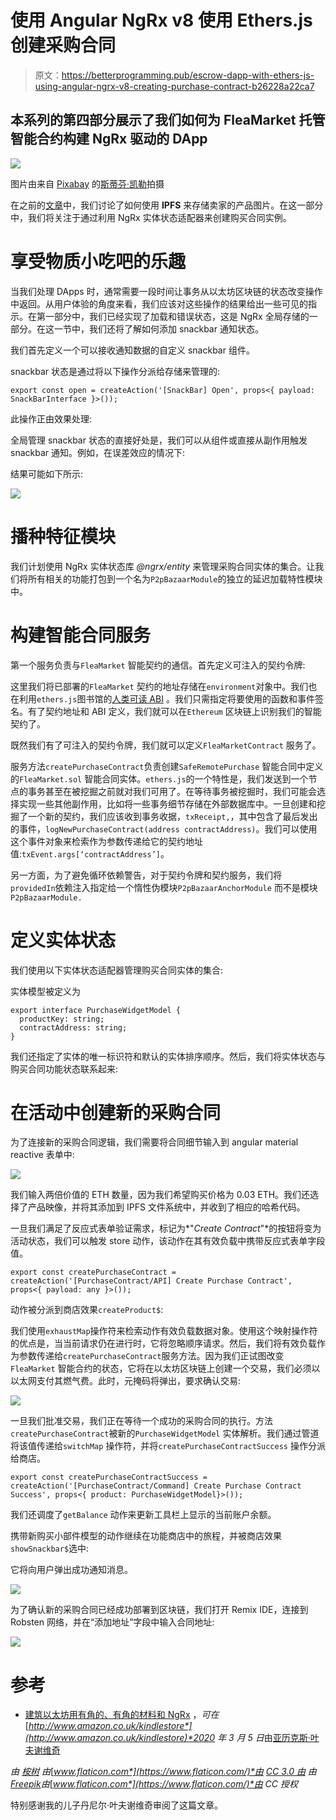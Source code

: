# 使用 Angular NgRx v8 使用 Ethers.js 创建采购合同

> 原文：<https://betterprogramming.pub/escrow-dapp-with-ethers-js-using-angular-ngrx-v8-creating-purchase-contract-b26228a22ca7>

## 本系列的第四部分展示了我们如何为 FleaMarket 托管智能合约构建 NgRx 驱动的 DApp

![](img/cd6b4d03215176aad07d199ab9f3b366.png)

图片由来自 [Pixabay](https://pixabay.com/?utm_source=link-attribution&utm_medium=referral&utm_campaign=image&utm_content=4340432) 的[斯蒂芬·凯勒](https://pixabay.com/users/KELLEPICS-4893063/?utm_source=link-attribution&utm_medium=referral&utm_campaign=image&utm_content=4340432)拍摄

在之前的[文章](https://medium.com/better-programming/manage-the-ipfs-image-uploading-with-angular-ngrx-v8-61aaaf0be0d5)中，我们讨论了如何使用 **IPFS** 来存储卖家的产品图片。在这一部分中，我们将关注于通过利用 NgRx 实体状态适配器来创建购买合同实例。

# 享受物质小吃吧的乐趣

当我们处理 DApps 时，通常需要一段时间让事务从以太坊区块链的状态改变操作中返回。从用户体验的角度来看，我们应该对这些操作的结果给出一些可见的指示。在第一部分中，我们已经实现了加载和错误状态，这是 NgRx 全局存储的一部分。在这一节中，我们还将了解如何添加 snackbar 通知状态。

我们首先定义一个可以接收通知数据的自定义 snackbar 组件。

snackbar 状态是通过将以下操作分派给存储来管理的:

```
export const open = createAction('[SnackBar] Open', props<{ payload: SnackBarInterface }>());
```

此操作正由效果处理:

全局管理 snackbar 状态的直接好处是，我们可以从组件或直接从副作用触发 snackbar 通知。例如，在误差效应的情况下:

结果可能如下所示:

![](img/1ebf420c122f72006b035df30a46bf0c.png)

# **播种特征模块**

我们计划使用 NgRx 实体状态库 *@ngrx/entity* 来管理采购合同实体的集合。让我们将所有相关的功能打包到一个名为`P2pBazaarModule`的独立的延迟加载特性模块中。

# 构建智能合同服务

第一个服务负责与`FleaMarket` 智能契约的通信。首先定义可注入的契约令牌:

这里我们将已部署的`FleaMarket` 契约的地址存储在`environment`对象中。我们也在利用`ethers.js`图书馆的[人类可读 ABI](https://blog.ricmoo.com/human-readable-contract-abis-in-ethers-js-141902f4d917) 。我们只需指定将要使用的函数和事件签名。有了契约地址和 ABI 定义，我们就可以在`Ethereum` 区块链上识别我们的智能契约了。

既然我们有了可注入的契约令牌，我们就可以定义`FleaMarketContract` 服务了。

服务方法`createPurchaseContract`负责创建`SafeRemotePurchase` 智能合同中定义的`FleaMarket.sol` 智能合同实体。`ethers.js`的一个特性是，我们发送到一个节点的事务甚至在被挖掘之前就对我们可用了。在等待事务被挖掘时，我们可能会选择实现一些其他副作用，比如将一些事务细节存储在外部数据库中。一旦创建和挖掘了一个新的契约，我们应该收到事务收据，`txReceipt,`，其中包含了最后发出的事件，`logNewPurchaseContract(address contractAddress)`。我们可以使用这个事件对象来检索作为参数传递给它的契约地址值:`txEvent.args[‘contractAddress’]`。

另一方面，为了避免循环依赖警告，对于契约令牌和契约服务，我们将`providedIn`依赖注入指定给一个惰性伪模块`P2pBazaarAnchorModule` 而不是模块`P2pBazaarModule.`

# 定义实体状态

我们使用以下实体状态适配器管理购买合同实体的集合:

实体模型被定义为

```
export interface PurchaseWidgetModel {
  productKey: string;
  contractAddress: string;
}
```

我们还指定了实体的唯一标识符和默认的实体排序顺序。然后，我们将实体状态与购买合同功能状态联系起来:

# 在活动中创建新的采购合同

为了连接新的采购合同逻辑，我们需要将合同细节输入到 angular material reactive 表单中:

![](img/f5f466114a614f3ea106add66f5b48a7.png)

我们输入两倍价值的 ETH 数量，因为我们希望购买价格为 0.03 ETH。我们还选择了产品映像，并将其添加到 IPFS 文件系统中，并收到了相应的哈希代码。

一旦我们满足了反应式表单验证需求，标记为*"*Create Contract*"*的按钮将变为活动状态，我们可以触发 store 动作，该动作在其有效负载中携带反应式表单字段值。

```
export const createPurchaseContract = createAction('[PurchaseContract/API] Create Purchase Contract', props<{ payload: any }>());
```

动作被分派到商店效果`createProduct$`:

我们使用`exhaustMap`操作符来检索动作有效负载数据对象。使用这个映射操作符的优点是，当当前请求仍在进行时，它将忽略顺序请求。然后，我们将有效负载作为参数传递给`createPurchaseContract`服务方法。因为我们正试图改变`FleaMarket` 智能合约的状态，它将在以太坊区块链上创建一个交易，我们必须以以太网支付其燃气费。此时，元掩码将弹出，要求确认交易:

![](img/780de11e2370c225aa6f556ecfa8537b.png)

一旦我们批准交易，我们正在等待一个成功的采购合同的执行。方法`createPurchaseContract`被新的`PurchaseWidgetModel` 实体解析。我们通过管道将该值传递给`switchMap` 操作符，并将`createPurchaseContractSuccess` 操作分派给商店。

```
export const createPurchaseContractSuccess = createAction('[PurchaseContract/Command] Create Purchase Contract Success', props<{ product: PurchaseWidgetModel}>());
```

我们还调度了`getBalance` 动作来更新工具栏上显示的当前账户余额。

携带新购买小部件模型的动作继续在功能商店中的旅程，并被商店效果`showSnackbar$`选中:

它将向用户弹出成功通知消息。

![](img/840e30b6da695fe7c9e715b4f6491a84.png)

为了确认新的采购合同已经成功部署到区块链，我们打开 Remix IDE，连接到 Robsten 网络，并在“添加地址”字段中输入合同地址:

![](img/8744329fd4877954ace8d2267cdc0645.png)

# 参考

*   [建筑以太坊用有角的、有角的材料和 NgRx](https://www.amazon.com/dp/B085B918LG) ，*可在*[*http://www.amazon.co.uk/kindlestore*](http://www.amazon.co.uk/kindlestore)*2020 年 3 月 5 日*由[亚历克斯·叶夫谢维奇](https://medium.com/u/4f27e57aa12a?source=post_page-----b26228a22ca7--------------------------------)

*由* [*桉树*](https://www.flaticon.com/authors/eucalyp) *由*[*www.flaticon.com*](https://www.flaticon.com/)*由* [*CC 3.0 由*](http://creativecommons.org/licenses/by/3.0/) *由*[*Freepik*](http://www.freepik.com/)*由*[*www.flaticon.com*](https://www.flaticon.com/)*由 CC 授权*

特别感谢我的儿子丹尼尔·叶夫谢维奇审阅了这篇文章。